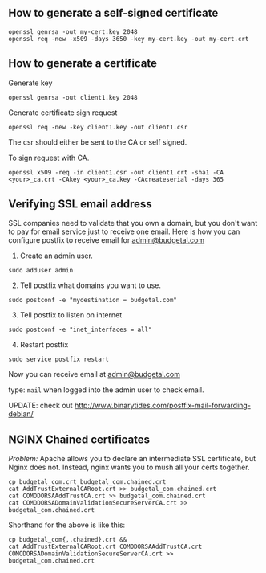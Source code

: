 ## How to generate a self-signed certificate

```
openssl genrsa -out my-cert.key 2048
openssl req -new -x509 -days 3650 -key my-cert.key -out my-cert.crt
```

## How to generate a certificate

Generate key
```
openssl genrsa -out client1.key 2048
```

Generate certificate sign request
```
openssl req -new -key client1.key -out client1.csr
```

The csr should either be sent to the CA or self signed.

To sign request with <YOUR> CA.
```
openssl x509 -req -in client1.csr -out client1.crt -sha1 -CA <your>_ca.crt -CAkey <your>_ca.key -CAcreateserial -days 365
```

## Verifying SSL email address

SSL companies need to validate that you own a domain, but you don't want to pay for email service just to receive one email. Here is how you can configure postfix to receive email for admin@budgetal.com

1. Create an admin user.

```sudo adduser admin```

2. Tell postfix what domains you want to use.

```sudo postconf -e "mydestination = budgetal.com"```

3. Tell postfix to listen on internet

```sudo postconf -e "inet_interfaces = all"```

4. Restart postfix

```sudo service postfix restart```

Now you can receive email at admin@budgetal.com

type: ```mail``` when logged into the admin user to check email.

UPDATE: check out http://www.binarytides.com/postfix-mail-forwarding-debian/

## NGINX Chained certificates

*Problem:* Apache allows you to declare an intermediate SSL certificate, but Nginx does not. Instead, nginx wants you to mush all your certs together.

```
cp budgetal_com.crt budgetal_com.chained.crt
cat AddTrustExternalCARoot.crt >> budgetal_com.chained.crt
cat COMODORSAAddTrustCA.crt >> budgetal_com.chained.crt
cat COMODORSADomainValidationSecureServerCA.crt >> budgetal_com.chained.crt
```

Shorthand for the above is like this:

```
cp budgetal_com{,.chained}.crt &&
cat AddTrustExternalCARoot.crt COMODORSAAddTrustCA.crt COMODORSADomainValidationSecureServerCA.crt >> budgetal_com.chained.crt
```
